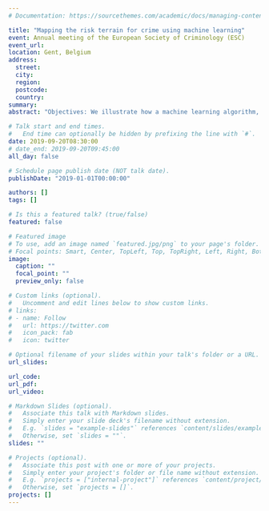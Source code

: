 ```yaml
---
# Documentation: https://sourcethemes.com/academic/docs/managing-content/

title: "Mapping the risk terrain for crime using machine learning"
event: Annual meeting of the European Society of Criminology (ESC)
event_url:
location: Gent, Belgium
address:
  street:
  city:
  region:
  postcode:
  country:
summary:
abstract: "Objectives: We illustrate how a machine learning algorithm, Random Forests, can provide accurate long-term predictions of crime at micro places relative to other popular techniques. We also show how recent advances in model summaries can help to open the ‘black box’ of Random Forests, considerably improving their interpretability. Methods: We generate long-term crime forecasts for robberies in Dallas at 200 by 200 feet grid cells that allow spatially varying associations of crime generators and demographic factors across the study area. We then show how using interpretable model summaries facilitate understanding the model’s inner workings. Results: We find that Random Forests greatly outperform Risk Terrain Models and Kernel Density Estimation in terms of forecasting future crimes using different measures of predictive accuracy, but only slightly outperform using prior counts of crime. We find different factors that predict crime are highly non-linear and vary over space. Conclusions: We show how using black-box machine learning models can provide accurate micro placed based crime predictions, but still be interpreted in a manner that fosters understanding of why a place is predicted to be risky."

# Talk start and end times.
#   End time can optionally be hidden by prefixing the line with `#`.
date: 2019-09-20T08:30:00
# date_end: 2019-09-20T09:45:00
all_day: false

# Schedule page publish date (NOT talk date).
publishDate: "2019-01-01T00:00:00"

authors: []
tags: []

# Is this a featured talk? (true/false)
featured: false

# Featured image
# To use, add an image named `featured.jpg/png` to your page's folder. 
# Focal points: Smart, Center, TopLeft, Top, TopRight, Left, Right, BottomLeft, Bottom, BottomRight.
image:
  caption: ""
  focal_point: ""
  preview_only: false

# Custom links (optional).
#   Uncomment and edit lines below to show custom links.
# links:
# - name: Follow
#   url: https://twitter.com
#   icon_pack: fab
#   icon: twitter

# Optional filename of your slides within your talk's folder or a URL.
url_slides:

url_code:
url_pdf:
url_video:

# Markdown Slides (optional).
#   Associate this talk with Markdown slides.
#   Simply enter your slide deck's filename without extension.
#   E.g. `slides = "example-slides"` references `content/slides/example-slides.md`.
#   Otherwise, set `slides = ""`.
slides: ""

# Projects (optional).
#   Associate this post with one or more of your projects.
#   Simply enter your project's folder or file name without extension.
#   E.g. `projects = ["internal-project"]` references `content/project/deep-learning/index.md`.
#   Otherwise, set `projects = []`.
projects: []
---
```


